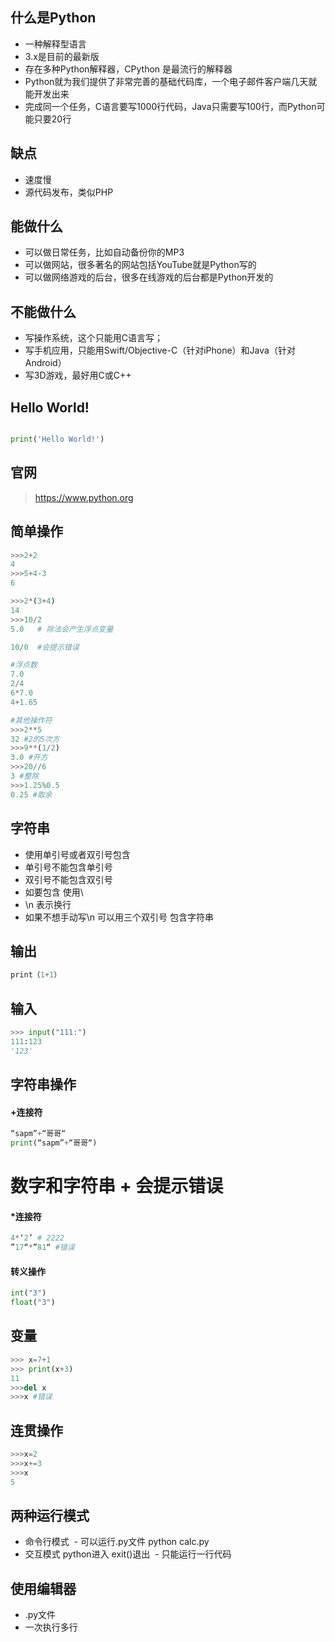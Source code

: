## 什么是Python
- 一种解释型语言
- 3.x是目前的最新版
- 存在多种Python解释器，CPython 是最流行的解释器
- Python就为我们提供了非常完善的基础代码库，一个电子邮件客户端几天就能开发出来
- 完成同一个任务，C语言要写1000行代码，Java只需要写100行，而Python可能只要20行

## 缺点
- 速度慢
- 源代码发布，类似PHP

## 能做什么
- 可以做日常任务，比如自动备份你的MP3
- 可以做网站，很多著名的网站包括YouTube就是Python写的
- 可以做网络游戏的后台，很多在线游戏的后台都是Python开发的

## 不能做什么
- 写操作系统，这个只能用C语言写；
- 写手机应用，只能用Swift/Objective-C（针对iPhone）和Java（针对Android）
- 写3D游戏，最好用C或C++

## Hello World!
``` python

print('Hello World!')
```

## 官网
> https://www.python.org

## 简单操作
``` python
>>>2+2
4
>>>5+4-3
6

>>>2*(3+4)
14
>>>10/2
5.0   # 除法会产生浮点变量

10/0  #会提示错误

#浮点数
7.0
2/4
6*7.0
4+1.65

#其他操作符
>>>2**5
32 #2的5次方
>>>9**(1/2)
3.0 #开方
>>>20//6
3 #整除
>>>1.25%0.5
0.25 #取余
```
## 字符串 
- 使用单引号或者双引号包含
- 单引号不能包含单引号
- 双引号不能包含双引号
- 如要包含 使用\
- \n 表示换行
- 如果不想手动写\n  可以用三个双引号 包含字符串

## 输出
``` python
print（1+1）
```
## 输入
``` python
>>> input("111:")
111:123
'123'
```
## 字符串操作
#### +连接符
``` python
“sapm”+“哥哥“
print(“sapm”+“哥哥“)
```
# 数字和字符串 + 会提示错误
#### *连接符
``` python
4*‘2’ # 2222
”17“*”81“ #错误
```
#### 转义操作
``` python
int("3") 
float("3")
```
## 变量
``` python
>>> x=7+1
>>> print(x+3)
11
>>>del x
>>>x #错误
```
## 连贯操作
``` python
>>>x=2
>>>x+=3
>>>x
5
```
## 两种运行模式
- 命令行模式
  - 可以运行.py文件 python calc.py
- 交互模式 python进入 exit()退出
  - 只能运行一行代码
## 使用编辑器
- .py文件
- 一次执行多行
